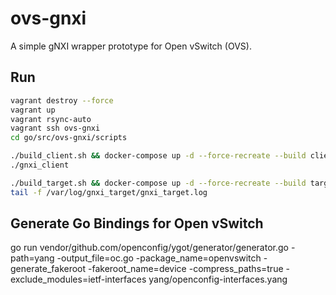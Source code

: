 # ovs-gnxi

A simple gNXI wrapper prototype for Open vSwitch (OVS).

## Run

```bash
vagrant destroy --force
vagrant up
vagrant rsync-auto
vagrant ssh ovs-gnxi
cd go/src/ovs-gnxi/scripts

./build_client.sh && docker-compose up -d --force-recreate --build client && export CONTAINER_ID_CLIENT=`docker ps -aqf 'name=client'` && docker exec -i -t $CONTAINER_ID_CLIENT bash
./gnxi_client

./build_target.sh && docker-compose up -d --force-recreate --build target && export CONTAINER_ID_TARGET=`docker ps -aqf 'name=target'` && docker exec -i -t $CONTAINER_ID_TARGET bash
tail -f /var/log/gnxi_target/gnxi_target.log
```

## Generate Go Bindings for Open vSwitch
go run vendor/github.com/openconfig/ygot/generator/generator.go -path=yang -output_file=oc.go -package_name=openvswitch -generate_fakeroot -fakeroot_name=device -compress_paths=true -exclude_modules=ietf-interfaces yang/openconfig-interfaces.yang